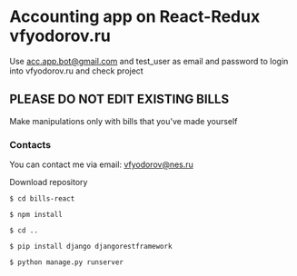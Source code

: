 # Accounting app on React-Redux vfyodorov.ru

Use acc.app.bot@gmail.com and test_user as email and password to login into vfyodorov.ru and check project

## PLEASE DO NOT EDIT EXISTING BILLS
Make manipulations only with bills that you've made yourself

### Contacts
You can contact me via email: vfyodorov@nes.ru

Download repository

```
$ cd bills-react

$ npm install

$ cd ..

$ pip install django djangorestframework

$ python manage.py runserver
```
